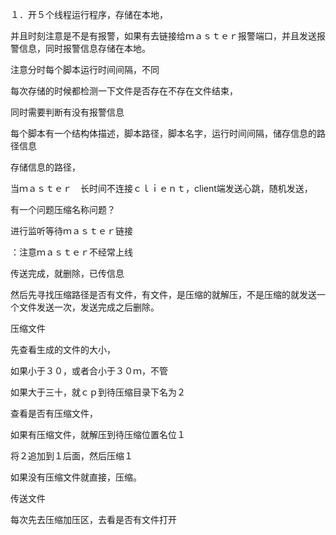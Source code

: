 １．开５个线程运行程序，存储在本地，

并且时刻注意是不是有报警，如果有去链接给ｍａｓｔｅｒ报警端口，并且发送报警信息，同时报警信息存储在本地。

注意分时每个脚本运行时间间隔，不同

每次存储的时候都检测一下文件是否存在不存在文件结束，

同时需要判断有没有报警信息

每个脚本有一个结构体描述，脚本路径，脚本名字，运行时间间隔，储存信息的路径信息

存储信息的路径，





当ｍａｓｔｅｒ　长时间不连接ｃｌｉｅｎｔ，client端发送心跳，随机发送，

有一个问题压缩名称问题？

进行监听等待ｍａｓｔｅｒ链接

：注意ｍａｓｔｅｒ不经常上线

传送完成，就删除，已传信息

然后先寻找压缩路径是否有文件，有文件，是压缩的就解压，不是压缩的就发送一个文件发送一次，发送完成之后删除。



压缩文件

先查看生成的文件的大小，

如果小于３０，或者合小于３０ｍ，不管

如果大于三十，就ｃｐ到待压缩目录下名为２

查看是否有压缩文件，

如果有压缩文件，就解压到待压缩位置名位１

将２追加到１后面，然后压缩１

如果没有压缩文件就直接，压缩。



传送文件

每次先去压缩加压区，去看是否有文件打开





